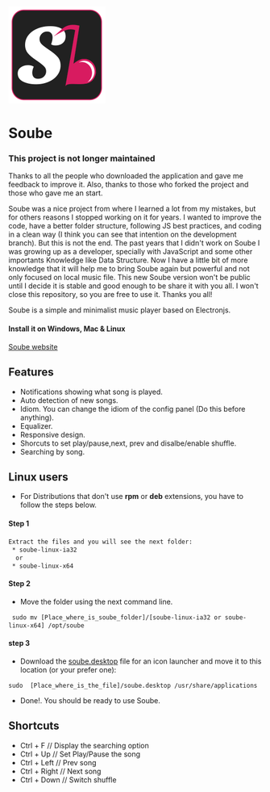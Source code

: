 ![Soube](app/assets/img/icon@1.8x.png)

# Soube

### This project is not longer maintained

Thanks to all the people who downloaded the application and gave me feedback to improve it. Also, thanks to those who forked the project and those who gave me an start.

Soube was a nice project from where I learned a lot from my mistakes, but for others reasons I stopped working on it for years. I wanted to improve the code, have a better folder structure, following JS best practices, and coding in a clean way (I think you can see that intention on the development branch). But this is not the end. The past years that I didn't work on Soube I was growing up as a developer, specially with JavaScript and some other importants Knowledge like Data Structure. Now I have a little bit of more knowledge that it will help me to bring Soube again but powerful and not only focused on local music file. This new Soube version won't be public until I decide it is stable and good enough to be share it with you all. I won't close this repository, so you are free to use it. Thanks you all!

Soube is a simple and minimalist music player based on Electronjs.

#### Install it on Windows, Mac & Linux

[Soube website](http://soube.diegomolina.cl)

## Features
 * Notifications showing what song is played.
 * Auto detection of new songs.
 * Idiom. You can change the idiom of the config panel (Do this before anything).
 * Equalizer.
 * Responsive design.
 * Shorcuts to set play/pause,next, prev and disalbe/enable shuffle.
 * Searching by song.

## Linux users
 * For Distributions that don't use **rpm** or **deb** extensions, you have to follow the steps below.

#### Step 1

 ```
 Extract the files and you will see the next folder:
  * soube-linux-ia32
   or
  * soube-linux-x64
 ```

#### Step 2
 * Move the folder using the next command line.

 ```
  sudo mv [Place_where_is_soube_folder]/[soube-linux-ia32 or soube-linux-x64] /opt/soube
 ```

#### step 3 
 * Download the [soube.desktop](https://github.com/DracotMolver/Soube/blob/master/soube.desktop) file for an icon launcher and move it to this location (or your prefer one):

 ```
 sudo  [Place_where_is_the_file]/soube.desktop /usr/share/applications
 
 ```

 * Done!. You should be ready to use Soube.

## Shortcuts

 * Ctrl + F      // Display the searching option
 * Ctrl + Up     // Set Play/Pause the song
 * Ctrl + Left   // Prev song
 * Ctrl + Right  // Next song
 * Ctrl + Down   // Switch shuffle
